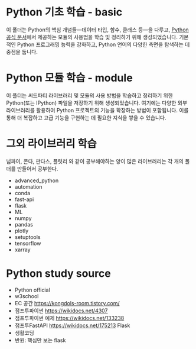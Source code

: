 # Python 기초 학습 - basic
이 폴더는 Python의 핵심 개념들—데이터 타입, 함수, 클래스 등—을 다루고, [Python 공식 문서](https://docs.python.org/3/)에서 제공하는 모듈의 사용법을 학습 및 정리하기 위해 생성되었습니다. 기본적인 Python 프로그래밍 능력을 강화하고, Python 언어의 다양한 측면을 탐색하는 데 중점을 둡니다.

# Python 모듈 학습 - module
이 폴더는 써드파티 라이브러리 및 모듈의 사용 방법을 학습하고 정리하기 위한 Python(또는 IPython) 파일을 저장하기 위해 생성되었습니다. 여기에는 다양한 외부 라이브러리를 활용하여 Python 프로젝트의 기능을 확장하는 방법이 포함됩니다. 이를 통해 더 복잡하고 고급 기능을 구현하는 데 필요한 지식을 쌓을 수 있습니다.

# 그외 라이브러리 학습
넘파이, 콘다, 판다스, 플럿리 와 같이 공부해야하는 양이 많은 라이브러리는 각 개의 폴더를 만들어서 공부한다. 
- advanced_python
- automation
- conda
- fast-api
- flask
- ML
- numpy
- pandas
- plotly
- setuptools
- tensorflow
- xarray


# Python study source  
- Python official
- w3school  
- EC 공간 https://kongdols-room.tistory.com/   
- 점프투파이썬 https://wikidocs.net/4307  
- 점프투파이썬 예제 https://wikidocs.net/133238  
- 점프투FastAPI https://wikidocs.net/175213
Flask  
- 생활코딩  
- 반원: 핵심만 보는 flask 
